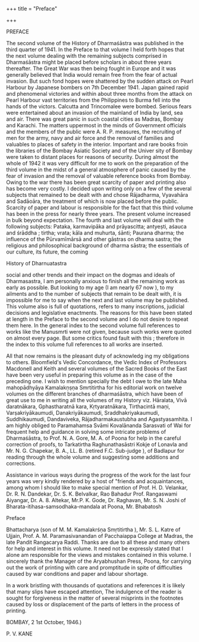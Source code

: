 +++
title = "Preface"

+++

PREFACE 

The second volume of the History of Dharmaśāstra was published in the third quarter of 1941. In the Preface to that volume I held forth hopes that the next volume dealing with the remaining subjects comprised in Dharmaśāstra might be placed before scholars in about three years thereafter. The Great War was then being fought in Europe and it was generally believed that India would remain free from the fear of actual invasion. But such fond hopes were shattered by the sudden attack on Pearl Harbour by Japanese bombers on 7th December 1941. Japan gained rapid and phenomenal victories and within about three months from the attack on Pearl Harbour vast territories from the Philippines to Burma fell into the hands of the victors. Calcutta and Trincomalee were bombed. Serious fears were entertained about an invasion of the mainland of India by land, sea and air. There was great panic in such coastal cities as Madras, Bombay and Karachi. The matters uppermost in the minds of Government officials and the members of the public were A. R. P. measures, the recruiting of men for the army, navy and air force and the removal of families and valuables to places of safety in the interior. Important and rare books froin the libraries of the Bombay Asiatic Society and of the Univer sity of Bombay were taken to distant places for reasons of security. During almost the whole of 1942 it was very difficult for me to work on the preparation of the third volume in the midst of a general atmosphere of panic caused by the fear of invasion and the removal of valuable reference books from Bombay. Owing to the war there has been great scarcity of paper and printing also has become very costly. I decided upon writing only on a few of the several subjects that remained to be dealt with and chose Rājadharma, Vyavahāra and Sadāoāra, the treatment of which is now placed before the public. Scarcity of paper and labour is responsible for the fact that this third volume has been in the press for nearly three years. The present volume increased in bulk beyond expectation. The fourth and last volume will deal with the following subjects: Pataka, karmavipāka and prāyascitta; antyeṣti, aśauca and śrāddha ; tirtha; vrata; kāla and muhurta, śānti; Paurana dharma; the influence of the Pūrvamīmārsā and other gāstras on dharma sastra; the religious and philosophical background of dharma sāstra; the essentials of our culture, its future, the coming 

History of Dharnuatastra 

social and other trends and their impact on the dogmas and ideals of Dharmasastra, I am personally anxious to finish all the remaining work as early as possible. But looking to my age (I am nearly 67 now ), to my ailments and to the number of subjects that remain to be dealt with, it is impossible for me to say when the next and last volume may be published. This volume also is full of quotations, refers to many inscriptions, judicial decisions and legislative enactments. The reasons for this have been stated at length in the Preface to the second volume and I do not desire to repeat them here. In the general index to the second volume full references to works like the Manusmrti were not given, because such works were quoted on almost every page. But some critics found fault with this ; therefore in the index to this volume full references to all works are inserted. 

All that now remains is the pleasant duty of acknowledg ing my obligations to others. Bloomfield's Vedic Concordance, the Vedic Index of Professors Macdonell and Keith and several volumes of the Sacred Books of the East have been very useful in preparing this volume as in the case of the preceding one. I wish to mention specially the debt I owe to the late Maha mahopādhyāya Kamalakṇṣṇa Smrtitirtha for his editorial work on twelve volumes on the different branches of dharmaśāstra, which have been of great use to me in writing all the volumes of my History viz. Hāralata, Vivā daratnākara, Gphastharatnā kara, Kṛtyaratnākara, Tirthacintā maṇi, Varṣakriyākaumudi, Danakriyākaumudi, Sraddhakriyakaumudi, Suddhikaumudi, Dandaviveka, Rājadharmakaustubha and Agastyasamhita. I am highly obliged to Paramahamsa Svāmi Kovalānanda Sarasvati of Wai for frequent help and guidance in solving some intricate problems of Dharmaśāstra, to Prof. N. A. Gore, M. A. of Poona for help in the careful correction of proofs, to Tarkatirtha Raghunathasāstri Kokje of Lonavla and Mr. N. G. Chapekar, B. A., LL. B. (retired F.C. Sub-judge ), of Badlapur for reading through the whole volume and suggesting some additions and corrections. 

Assistance in various ways during the progress of the work for the last four years was very kindly rendered by a host of "friends and acquaintances, among whom I should like to make special mention of Prof. H. D. Velankar, Dr. R. N. Dandekar, Dr. S. K. Belvalkar, Rao Bahadur Prof. Rangaswami Aiyangar, Dr. A. 8. Altekar, Mr.P. K. Gode, Dr. Raghavan, Mr. S. N. Joshi of Bharata-itihasa-samsodhaka-mandala at Poona, Mr. Bhabatosh 

Preface 

Bhattacharya (son of M. M. Kamalakrśṇa Smṛtitirtha ), Mr. S. L. Katre of Ujjain, Prof. A. M. Paramasivanandan of Pacchaiappa College at Madras, the late Pandit Rangacarya Raddi. Thanks are due to all these and many others for help and interest in this volume. It need not be expressly stated that I alone am responsible for the views and mistakes contained in this volume. I sincerely thank the Manager of the Aryabhushan Press, Poona, for carrying out the work of printing with care and promptitude in spite of difficulties caused by war conditions and paper and labour shortage. 

In a work bristling with thousands of quotations and references it is likely that many slips have escaped attention, The indulgence of the reader is sought for forgiveness in the matter of several misprints in the footnotes caused by loss or displacement of the parts of letters in the process of printing. 

BOMBAY, 2 1st October, 1946.) 

P. V. KANE
